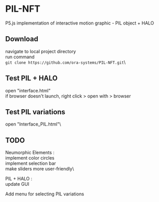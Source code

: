 # PIL-NFT

P5.js implementation of interactive motion graphic - PIL object + HALO

## Download

navigate to local project directory\
run command\
	`git clone https://github.com/ora-systems/PIL-NFT.git`\
    

## Test PIL + HALO

open "interface.html"\
if browser doesn't launch, right click > open with > browser

## Test PIL variations

open "Interface_PIL.html"\




## TODO

Neumorphic Elements :\
	implement color circles\
	implement selection bar\
	make sliders more user-friendly\

PIL + HALO :\
	update GUI

Add menu for selecting PIL variations